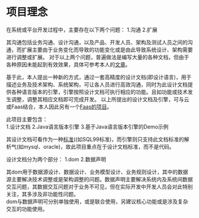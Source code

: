 # 项目理念


在系统或平台开发过程中，主要存在以下两个问题：
1.沟通
2.扩展

其沟通包括业务沟通、设计沟通，以及产品、开发人员、架构及测试人员之间的沟通，而扩展主要由于业务变化而导致的功能变化或是由此导致系统设计、架构需要进行调整或扩展。
对于以上两个问题，普遍做法是编写大量的各种文档，但由于各种原因未能起到有效效果，具体可参考本人的[文章](https://blog.csdn.net/szlwin/article/details/77112950)。

基于此，本人提出一种新的方式，通过一套高精度的设计文档(即设计语言)，用于描述业务及技术架构、系统架构，可让各人员进行高效沟通，同时为此设计文档提供各种语言版本的引擎，引擎按照设计文档可执行相应的功能。且如功能或技术发生调整，调整其相应文档即可完成开发。
以上所提出的设计文档及引擎，可与云或Faas结合，本人因此另有一个[Faas的项目](https://github.com/szlwin/MiniCloud)。

此项目主要包含：<br>
1.设计文档
2.Java语言版本引擎
3.基于Java语言版本引擎的Demo示例

其设计文档可看作为一种[标准]((docs/design.md))((如SQL99标准)，而引擎则只支持此文档标准的解析气(如mysql、oracle)，故此项目重点在于设计文档标准，而不是代码。

设计文档分为两个部分：
1.dom
2.数据声明

其dom用于数据源设计、数据设计、业务模型设计、业务规则设计，其中的数据源主要解决技术调整或是架构调整的问题。数据声明主要解决系统内及系统间数据交互问题，其数据交互问题对于业务不可见，但在实际开发中开发人员会对此特别关注，其多涉及非功能性问题。<br>
dom与数据声明可分别单独使用，或是联合使用，另建议核心功能或是涉及复杂交互的功能使用。

